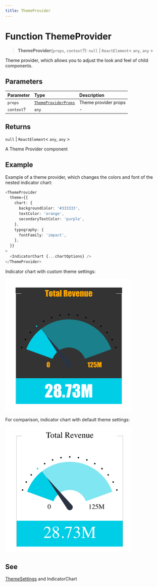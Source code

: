 ```yaml
---
title: ThemeProvider
---
```


# Function ThemeProvider

> **ThemeProvider**(`props`, `context`?): `null` \| `ReactElement`\< `any`, `any` \>

Theme provider, which allows you to adjust the look and feel of child components.

## Parameters

| Parameter | Type | Description |
| :------ | :------ | :------ |
| `props` | [`ThemeProviderProps`](../type-aliases/type-alias.ThemeProviderProps.md) | Theme provider props |
| `context`? | `any` | - |

## Returns

`null` \| `ReactElement`\< `any`, `any` \>

A Theme Provider component

## Example

Example of a theme provider, which changes the colors and font of the nested indicator chart:
```ts
<ThemeProvider
  theme={{
    chart: {
      backgroundColor: '#333333',
      textColor: 'orange',
      secondaryTextColor: 'purple',
    },
    typography: {
      fontFamily: 'impact',
    },
  }}
>
  <IndicatorChart {...chartOptions} />
</ThemeProvider>
```

Indicator chart with custom theme settings:

<img src="../../../img/indicator-chart-example-2.png" width="400px" />

For comparison, indicator chart with default theme settings:

<img src="../../../img/indicator-chart-example-1.png" width="400px" />

## See

[ThemeSettings](../interfaces/interface.ThemeSettings.md) and IndicatorChart
